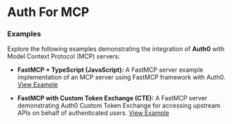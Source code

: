 # Auth For MCP

### Examples

Explore the following examples demonstrating the integration of **Auth0** with Model Context Protocol (MCP) servers:

- **FastMCP + TypeScript (JavaScript):**
   A FastMCP server example implementation of an MCP server using FastMCP framework with Auth0.
   [View Example](https://github.com/auth0-samples/auth0-ai-samples/tree/main/auth-for-mcp/fastmcp-mcp-js)

- **FastMCP with Custom Token Exchange (CTE):**
   A FastMCP server demonstrating Auth0 Custom Token Exchange for accessing upstream APIs on behalf of authenticated users.
   [View Example](https://github.com/auth0-samples/auth0-ai-samples/tree/main/auth-for-mcp/fastmcp-mcp-cte-js)
